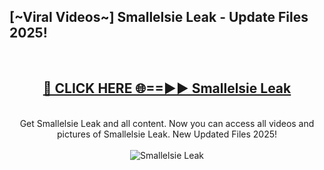 <h2>[~Viral Videos~] Smallelsie Leak - Update Files 2025!</h2>
<br>
<div align="center">
<h2><a href="https://betterlinks.top/A2PfLJ" rel="nofollow">🔴 CLICK HERE 🌐==►► Smallelsie Leak</a></h2>
<br>
Get Smallelsie Leak and all content. Now you can access all videos and pictures of Smallelsie Leak. New Updated Files 2025!
<br>
<br>
<a href="https://betterlinks.top/A2PfLJ" rel="nofollow" data-target="animated-image.originalLink"><img src="https://i.ibb.co.com/WyWwxjT/player-gif2.gif" alt="Smallelsie Leak" style="max-width: 100%; display: inline-block;" data-target="animated-image.originalImage"></a>
</div>
<br>
